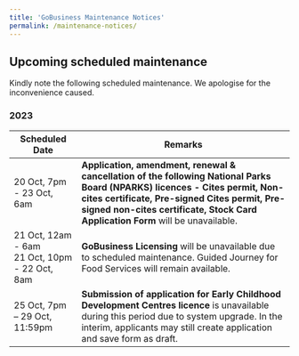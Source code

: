 ```yaml
---
title: 'GoBusiness Maintenance Notices'
permalink: /maintenance-notices/
---
```


## Upcoming scheduled maintenance

Kindly note the following scheduled maintenance. We apologise for the inconvenience caused.

### 2023 

| **Scheduled Date** | **Remarks** |  
|  -----------   |------------------|
| 20 Oct, 7pm - 23 Oct, 6am |  **Application, amendment, renewal & cancellation of the following National Parks Board (NPARKS) licences - Cites permit, Non-cites certificate, Pre-signed Cites permit, Pre-signed non-cites certificate, Stock Card Application Form** will be unavailable. | 
| 21 Oct, 12am - 6am<br>21 Oct, 10pm - 22 Oct, 8am | **GoBusiness Licensing** will be unavailable due to scheduled maintenance. Guided Journey for Food Services will remain available. |   
| 25 Oct, 7pm – 29 Oct, 11:59pm | **Submission of application for Early Childhood Development Centres licence** is unavailable during this period due to system upgrade. In the interim, applicants may still create application and save form as draft. |
   

<script src="/jquery/jquery.min.js"></script>
<script src="/jquery/resize-tables.js"></script>

